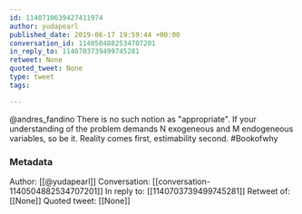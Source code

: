 ```yaml
---
id: 1140710639427411974
author: yudapearl
published_date: 2019-06-17 19:59:44 +00:00
conversation_id: 1140504882534707201
in_reply_to: 1140703739499745281
retweet: None
quoted_tweet: None
type: tweet
tags:

---
```


@andres_fandino There is no such notion as "appropriate". If your understanding of the problem demands N exogeneous and M endogeneous variables, so be it. Reality comes first, estimability second. #Bookofwhy

### Metadata

Author: [[@yudapearl]]
Conversation: [[conversation-1140504882534707201]]
In reply to: [[1140703739499745281]]
Retweet of: [[None]]
Quoted tweet: [[None]]
